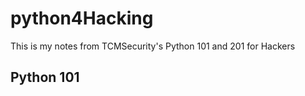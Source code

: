 # python4Hacking

This is my notes from TCMSecurity's Python 101 and 201 for Hackers

## Python 101

